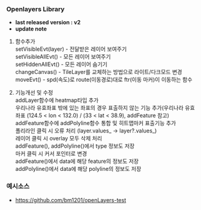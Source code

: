 ### Openlayers Library
- **last released version : v2**
- **update note**
1. 함수추가  
   setVisibleEvt(layer) - 전달받은 레이어 보여주기  
   setVisibleAllEvt() - 모든 레이어 보여주기  
   setHiddenAllEvt() - 모든 레이어 숨기기  
   changeCanvas() - TileLayer를 교체하는 방법으로 라이트/다크모드 변경  
   moveEvt() - spd(속도)로 route(이동경로)대로 ftr(이동 마커)이 이동하는 함수  

2. 기능개선 및 수정  
   addLayer함수에 heatmap타입 추가  
   우리나라 유효좌표 밖에 있는 좌표의 경우 표출하지 않는 기능 추가(우리나라 유효좌표 (124.5 < lon < 132.0) / (33 < lat < 38.9), addFeature 참고)  
   addFeature함수에 addPolyline함수 통합 및 히트맵마커 표출기능 추가  
   폴리라인 클릭 시 오류 처리 (layer.values_ -> layer?.values_)  
   레이어 클릭 시 overlay 모두 삭제 처리  
   addFeature(), addPolyline()에서 type 정보도 저장  
   마커 클릭 시 커서 포인터로 변경  
   addFeature()에서 data에 해당 feature의 정보도 저장  
   addPolyline()에서 data에 해당 polyline의 정보도 저장  

### 예시소스
- https://github.com/bm1201/openLayers-test

